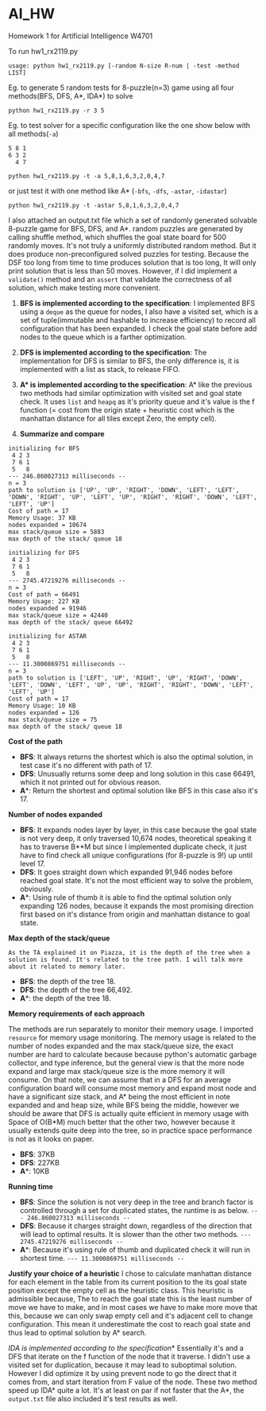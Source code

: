 # AI_HW
Homework 1 for Artificial Intelligence W4701

To run hw1_rx2119.py

`usage: python hw1_rx2119.py [-random N-size R-num | -test -method LIST]`

Eg. to generate 5 random tests for 8-puzzle(n=3) game using all four methods(BFS, DFS, A\*, IDA\*) to solve   

`python hw1_rx2119.py -r 3 5`

Eg. to test solver for a specific configuration like the one show below with all methods(`-a`)

```
5 8 1
6 3 2
  4 7
```

`python hw1_rx2119.py -t -a 5,8,1,6,3,2,0,4,7`

or just test it with one method like A* (`-bfs`, `-dfs`, `-astar`, `-idastar`)

`python hw1_rx2119.py -t -astar 5,8,1,6,3,2,0,4,7`


I also attached an output.txt file which a set of randomly generated solvable 8-puzzle game for BFS, DFS, and A*. random puzzles are generated by calling shuffle method, which shuffles the goal state board for 500 randomly moves. It's not truly a uniformly distributed random method. But it does produce non-preconfigured solved puzzles for testing. Because the DSF too long from time to time produces solution that is too long, It will only print solution that is less than 50 moves. However, if I did implement a `validate()` method and an `assert` that validate the correctness of all solution, which make testing more convenient.

1. **BFS is implemented according to the specification**:
I implemented BFS using a `deque` as the queue for nodes, I also have a visited set, which is a set of tuple(immutable and hashable to increase efficiency) to record all configuration that has been expanded. I check the goal state before add nodes to the queue which is a farther optimization.

2. **DFS is implemented according to the specification**:
The implementation for DFS is similar to BFS, the only difference is, it is implemented with a list as stack, to release FIFO.

3. **A\* is implemented according to the specification**:
A* like the previous two methods had similar optimization with visited set and goal state check. It uses `list` and `heapq` as it's priority queue and it's value is the f function (= cost from the origin state + heuristic cost which is the manhattan distance for all tiles except Zero, the empty cell).

4. **Summarize and compare**
```
initializing for BFS
 4 2 3
 7 6 1
 5   8
--- 246.860027313 milliseconds --
n = 3
path to solution is ['UP', 'UP', 'RIGHT', 'DOWN', 'LEFT', 'LEFT', 'DOWN', 'RIGHT', 'UP', 'LEFT', 'UP', 'RIGHT', 'RIGHT', 'DOWN', 'LEFT', 'LEFT', 'UP']
Cost of path = 17
Memory Usage: 37 KB
nodes expanded = 10674
max stack/queue size = 5883
max depth of the stack/ queue 18

initializing for DFS
 4 2 3
 7 6 1
 5   8
--- 2745.47219276 milliseconds --
n = 3
Cost of path = 66491
Memory Usage: 227 KB
nodes expanded = 91946
max stack/queue size = 42440
max depth of the stack/ queue 66492

initializing for ASTAR
 4 2 3
 7 6 1
 5   8
--- 11.3000869751 milliseconds --
n = 3
path to solution is ['LEFT', 'UP', 'RIGHT', 'UP', 'RIGHT', 'DOWN', 'LEFT', 'DOWN', 'LEFT', 'UP', 'UP', 'RIGHT', 'RIGHT', 'DOWN', 'LEFT', 'LEFT', 'UP']
Cost of path = 17
Memory Usage: 10 KB
nodes expanded = 126
max stack/queue size = 75
max depth of the stack/ queue 18
```

**Cost of the path**
 * **BFS**: It always returns the shortest which is also the optimal solution, in test case it's no different with path of 17.
 * **DFS**: Unusually returns some deep and long solution in this case 66491, which it not printed out for obvious reason.
 * **A***: Return the shortest and optimal solution like BFS in this case also it's 17.

**Number of nodes expanded**
  * **BFS**: It expands nodes layer by layer, in this case because the goal state is not very deep, it only traversed 10,674 nodes, theoretical speaking it has to traverse B**M but since I implemented duplicate check, it just have to find check all unique configurations (for 8-puzzle is 9!) up until level 17.
  * **DFS**: It goes straight down which expanded 91,946 nodes before reached goal state. It's not the most efficient way to solve the problem, obviously.
  * **A***: Using rule of thumb it is able to find the optimal solution only expanding 126 nodes, because it expands the most promising direction first based on it's distance from origin and manhattan distance to goal state.

**Max depth of the stack/queue**

    As the TA explained it on Piazza, it is the depth of the tree when a solution is found. It's related to the tree path. I will talk more about it related to memory later.
  * **BFS**: the depth of the tree 18.
  * **DFS**: the depth of the tree 66,492.
  * **A***: the depth of the tree 18.

**Memory requirements of each approach**

  The methods are run separately to monitor their memory usage. I imported `resource` for memory usage monitoring. The memory usage is related to the number of nodes expanded and the max stack/queue size, the exact number are hard to calculate because because python's automatic garbage collector, and type inference, but the general view is that the more node expand and large max stack/queue size is the more memory it will consume. On that note, we can assume that in a DFS for an average configuration board will consume most memory and expand most node and have a significant size stack, and A\* being the most efficient in note expanded and and heap size, while BFS being the middle, however we should be aware that DFS is actually quite efficient in memory usage with Space of O(B\*M) much better that the other two, however because it usually extends quite deep into the tree, so in practice space performance is not as it looks on paper.
  * **BFS**: 37KB
  * **DFS**: 227KB
  * **A***: 10KB

**Running time**
  * **BFS**: Since the solution is not very deep in the tree and branch factor is controlled through a set for duplicated states, the runtime is as below.
  `--- 246.860027313 milliseconds --`
  * **DFS**: Because it charges straight down, regardless of the direction that will lead to optimal results. It is slower than the other two methods.
  `--- 2745.47219276 milliseconds --`
  * **A***: Because it's using rule of thumb and duplicated check it will run in shortest time.
  `--- 11.3000869751 milliseconds --`

**Justify your choice of a heuristic**
I chose to calculate manhattan distance for each element in the table from its current position to the its goal state position except the empty cell as the heuristic class. This heuristic is admissible because, The to reach the goal state this is the least number of move we have to make, and in most cases we have to make more move that this, because we can only swap empty cell and it's adjacent cell to change configuration. This mean it underestimate the cost to reach goal state and thus lead to optimal solution by A* search.

**IDA* is implemented according to the specification**
Essentially it's and a DFS that iterate on the f function of the node that it traverse. I didn't use a visited set for duplication, because it may lead to suboptimal solution. However I did optimize it by using prevent node to go the direct that it comes from, and start iteration from F value of the node. These two method speed up IDA\* quite a lot. It's at least on par if not faster that the A\*, the `output.txt` file also included it's test results as well.
